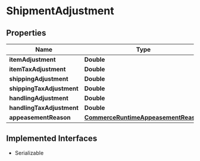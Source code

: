 

# ShipmentAdjustment


## Properties

| Name | Type | Description | Notes |
|------------ | ------------- | ------------- | -------------|
|**itemAdjustment** | **Double** |  |  [optional] |
|**itemTaxAdjustment** | **Double** |  |  [optional] |
|**shippingAdjustment** | **Double** |  |  [optional] |
|**shippingTaxAdjustment** | **Double** |  |  [optional] |
|**handlingAdjustment** | **Double** |  |  [optional] |
|**handlingTaxAdjustment** | **Double** |  |  [optional] |
|**appeasementReason** | [**CommerceRuntimeAppeasementReason**](CommerceRuntimeAppeasementReason.md) |  |  [optional] |


## Implemented Interfaces

* Serializable


